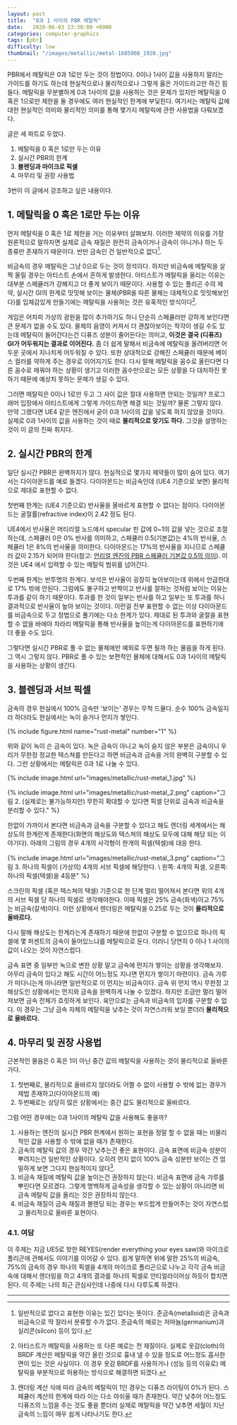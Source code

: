 ```yaml
---
layout: post
title:  "0과 1 사이의 PBR 메탈릭"
date:   2020-06-03 23:30:00 +0900
categories: computer-graphics
tags: [pbr]
difficulty: low
thumbnail: "/images/metallic/metal-1685908_1920.jpg"
---
```

PBR에서 메탈릭은 0과 1로만 두는 것이 정법이다. 0이나 1사이 값을 사용하지 말라는 가이드를 하기도 하는데 현실적으로나 물리적으로나 그렇게 옳은 가이드라고만 하긴 힘들다.
메탈릭을 무분별하게 0과 1사이의 값을 사용하는 것은 문제가 있지만 메탈릭을 0 혹은 1으로만 제한을 둘 경우에도 여러 현실적인 한계에 부딫힌다. 여기서는 메탈릭 값에 대한 현실적인 의미와 물리적인 의미를 통해 몇가지 메탈릭에 관한 사용법을 다뤄보겠다.

글은 세 파트로 두었다.

1. 메탈릭을 0 혹은 1로만 두는 이유
2. 실시간 PBR의 한계
3. **블렌딩과 마이크로 픽셀**
4. 마무리 및 권장 사용법

3번이 이 글에서 강조하고 싶은 내용이다.

## 1. 메탈릭을 0 혹은 1로만 두는 이유

먼저 메탈릭을 0 혹은 1로 제한을 거는 이유부터 살펴보자. 이러한 제약의 이유를 가장 원론적으로 말하자면 실제로 금속 재질은 완전히 금속이거나 금속이 아니거나 하는 두 종류만 존재하기 때문이다. 반만 금속인 건 일반적으로 없다[^1].

비금속의 경우 메탈릭은 그냥 0으로 두는 것이 정석이다. 하지만 비금속에 메탈릭을 살짝 올릴 경우는 아티스트 손에서 흔하게 발생한다. 아티스트가 메탈릭을 올리는 이유는 대부분 스페큘러가 강해지고 더 좋게 보이기 때문이다. 사용할 수 있는 폴리곤 수의 제약, 실시간 GI의 한계로 밋밋해 보이는 물체(PBR을 따른 물체는 대체적으로 밋밋해보인다)를 입체감있게 만들기에는 메탈릭을 사용하는 것은 유혹적인 방식이다[^2].

게임은 어차피 가상의 광원을 많이 추가하기도 하니 단순히 스페큘러만 강하게 보인다면 큰 문제가 없을 수도 있다.
물체의 음영이 커져서 더 괜찮아보이는 착각이 생길 수도 있는데 메탈릭이 들어간다는건 디퓨즈 성분이 줄어든다는 의미고, **이것은 결국 (디퓨즈) GI가 어두워지는 결과로 이어진다.** 좀 더 쉽게 말해서 비금속에 메탈릭을 올려버리면 어두운 곳에서 지나치게 어두워질 수 있다. 또한 상대적으로 강해진 스페큘러 때문에 베이스 컬러를 약하게 주는 경우로 이어지기도 한다. 다시 말해 메탈릭을 꼼수로 올린다면 다른 꼼수로 메꿔야 하는 상황이 생기고 이러한 꼼수만으로는 모든 상황을 다 대처하진 못하기 때문에 예상치 못하는 문제가 생길 수 있다.

그러면 메탈릭은 0이나 1로만 두고 그 사이 값은 절대 사용하면 안되는 것일까? 프로그래머 입장에서 아티스트에게 그렇게 가이드하면 해결 되는 것일까? 물론 그렇지 않다. 만약 그랬다면 UE4 같은 엔진에서 굳이 0과 1사이의 값을 넣도록 하지 않았을 것이다. 실제로 0과 1사이의 값을 사용하는 것이 때로 **물리적으로 맞기도 하다.** 그것을 설명하는 것이 이 글의 진짜 취지다.

## 2. 실시간 PBR의 한계

일단 실시간 PBR은 완벽하지가 않다. 현실적으로 몇가지 제약들이 많이 숨어 있다. 여기서는 다이아몬드를 예로 들겠다. 다이아몬드는 비금속인데 (UE4 기준으로 보면) 물리적으로 제대로 표현할 수 없다.

첫번째 한계는 (UE4 기준으로) 반사율을 올바르게 표현할 수 없다는 점이다. 다이아몬드는 굴절률(refractive index)이 2.42 정도 된다.

UE4에서 반사율은 머티리얼 노드에서 specular 핀 값에 0~1의 값을 넣는 것으로 조절하는데, 스페큘러 0은 0% 반사를 의미하고, 스페큘러 0.5(기본값)는 4%의 반사율, 스페큘러 1은 8%의 반사율을 의미한다. 다이아몬드는 17%의 반사율을 지니므로 스페큘러 값이 2.15가 되어야 한다(참고: [언리얼 엔진의 PBR 스페큘러 기본값 0.5의 의미](/2017-07-05-meaning-of-specular-0-5)). 이것은 UE4 에서 입력할 수 있는 메탈릭 범위를 넘어간다.

두번째 한계는 반투명의 한계다. 보석은 반사율이 굉장히 높아보이는데 위에서 언급한대로 17% 밖에 안된다. 그럼에도 불구하고 반짝이고 반사를 잘하는 것처럼 보이는 이유는 투과를 같이 하기 때문이다. 투과를 한 것이 일부는 반사를 하고 일부는 또 투과를 하니 결과적으로 반사율이 높아 보이는 것이다. 이런걸 전부 표현할 수 없는 이상 다이아몬드를 비금속으로 두고 정법으로 풀기에는 다소 한계가 있다. 제대로 된 투과와 굴절을 표현할 수 없을 바에야 차라리 메탈릭을 통해 반사율을 높이는게 다이아몬드를 표현하기에 더 좋을 수도 있다.

그렇다면 실시간 PBR로 풀 수 없는 물체에만 예외로 두면 될까 하는 물음을 하게 된다. 그 역시 그렇지 않다. PBR로 풀 수 있는 보편적인 물체에 대해서도 0과 1사이의 메탈릭을 사용하는 상황이 생긴다.

## 3. 블렌딩과 서브 픽셀

금속의 경우 현실에서 100% 금속만 ‘보이는’ 경우는 무척 드물다. 순수 100% 금속일지라 하더라도 현실에서는 녹이 슬거나 먼지가 쌓인다.

{% include figure.html name="rust-metal" number="1" %}

위와 같이 녹이 슨 금속이 있다. 녹은 금속이 아니고 녹이 슬지 않은 부분은 금속이니 우리가 무한정 정교한 텍스쳐를 만든다고 하면 비금속과 금속을 거의 완벽히 구분할 수 있다. 그런 상황에서는 메탈릭은 0과 1로 나눌 수 있다.

{% include image.html url="images/metallic/rust-metal_1.jpg" %}

{% include image.html url="images/metallic/rust-metal_2.png" caption="그림 2. (실제로는 불가능하지만) 무한히 확대할 수 있다면 픽셀 단위로 금속과 비금속을 분리할 수 있다." %}

한없이 가까이서 본다면 비금속과 금속을 구분할 수 있다고 해도 렌더링 세계에서는 해상도의 한계란게 존재한다(화면의 해상도와 텍스쳐의 해상도 모두에 대해 해당 되는 이야기다).
아래의 그림의 경우 4개의 사각형이 한개의 픽셀(텍셀)에 대응 한다.

{% include image.html url="images/metallic/rust-metal_3.png" caption="그림 3. 하나의 픽셀이 (가상의) 4개의 서브 픽셀에 해당한다. \\
왼쪽: 4개의 픽셀, 오른쪽: 하나의 픽셀(텍셀)을 4등분" %}

스크린의 픽셀 (혹은 텍스쳐의 텍셀) 기준으로 한 단계 멀리 떨어져서 본다면 위의 4개의 서브 픽셀 당 하나의 픽셀로 생각해야한다. 이때 픽셀은 25% 금속(회색)이고 75%는 비금속(갈색)이다. 이런 상황에서 렌더링은 메탈릭을 0.25로 두는 것이 **물리적으로 올바르다.**

다시 말해 해상도는 한계라는게 존재하기 때문에 한없이 구분할 수 없으므로 하나의 픽셀에 몇 퍼센트의 금속이 들어있느냐를 메탈릭으로 둔다. 이러니 당연히 0 이나 1 사이의 값이 나오는 것이 자연스럽다.

금속 표면 중 일부만 녹으로 변한 상황 말고 금속에 먼지가 쌓이는 상황을 생각해보자. 아무리 금속이 있다고 해도 시간이 어느정도 지나면 먼지가 쌓이기 마련이다. 금속 가루가 떠다니는게 아니라면 일반적으로 이 먼지는 비금속이다. 금속 위 먼지 역시 무한정 고해상도인 상황에서는 먼지와 금속을 완벽하게 나눌 수 있겠다. 하지만 조금만 멀리 떨어져보면 금속 전체가 흐릿하게 보인다. 육안으로는 금속과 비금속의 입자를 구분할 수 없다. 이 경우는 그냥 금속 자체의 메탈릭을 낮추는 것이 자연스러워 보일 뿐더러 **물리적으로 올바르다.**

## 4. 마무리 및 권장 사용법

근본적인 물음은 0 혹은 1이 아닌 중간 값의 메탈릭을 사용하는 것이 물리적으로 올바른가다.

1. 첫번째로, 물리적으로 올바르지 않더라도 어쩔 수 없이 사용할 수 밖에 없는 경우가 제법 존재하고(다이아몬드의 예)
2. 두번째로는 상당히 많은 상황에서는 중간 값도 물리적으로 올바르다.

그럼 어떤 경우에는 0과 1사이의 메탈릭 값을 사용해도 좋을까?

1. 사용하는 엔진의 실시간 PBR 한계에서 원하는 표현을 정말 할 수 없을 때는 비물리적인 값을 사용할 수 밖에 없을 때가 존재한다.
2. 금속의 메탈릭 값의 경우 약간 낮추는건 좋은 표현이다. 금속 표면에 비금속 성분이 뿌려지는건 일반적인 상황이다. 오히려 먼지 없이 100% 금속 성분만 보이는 건 엄밀하게 보면 그다지 현실적이지 않다[^3].
3. 비금속 재질에 메탈릭 값을 높이는건 권장하지 않는다. 비금속 표면에 금속 가루를 뿌린다면 모르겠다. 그렇게 명백하게 금속성을 생각할 수 있는 상황이 아니라면 비금속 메탈릭 값을 올리는 것은 권장하지 않는다.
4. 비금속 재질이 금속 재질과 블렌딩 되는 경우는 부드럽게 만들어주는 것이 자연스럽고 물리적으로 올바른 표현이다.

### 4.1. 여담
이 주제는 지금 UE5로 핫한 REYES(render everything your eyes saw)와 마이크로 폴리곤에 관해서도 이야기를 이어갈 수 있다. 쉽게 말하면 위에 말한 25%의 비금속, 75%의 금속의 경우 하나의 픽셀을 4개의 마이크로 폴리곤으로 나누고 각각 금속 비금속에 대해서 렌더링을 하고 4개의 결과를 하나의 픽셀로 안티얼라이어싱 하듯이 합치면 된다. 이 주제는 나의 최근 관심사인데 나중에 다시 다루도록 하겠다.

---

[^1]: 일반적으로 없다고 표현한 이유는 있긴 있다는 뜻이다. 준금속(metalloid)은 금속과 비금속으로 딱 잘라서 분류할 수가 없다. 준금속의 예로는 저마늄(germanium)과 실리콘(silcon) 등이 있다.
[^2]: 아티스트가 메탈릭을 사용하는 또 다른 예로는 천 재질이다. 실제로 옷감(cloth)의 BRDF 계산은 메탈릭을 약간 올린 것으로 흉내 낼 수 있을 정도로 어느정도 흡사한면이 있는 것은 사실이다. 이 경우 옷감 BRDF를 사용하거나 (성능 등의 이유로) 메탈릭을 부분적으로 허용하는 방식으로 해결하면 되겠다.
[^3]: 렌더링 계산 식에 따라 금속의 메탈릭이 1인 경우는 디퓨즈 라이팅이 0%가 된다. 스페큘러 계산의 한계에 따라 이는 다소 아쉬울 때가 존재한다. 약간 낮추어 어느정도 디퓨즈의 느낌을 주는 것도 좋을 뿐더러 실제로 메탈릭을 약간 낮추면 세월이 지난 금속의 느낌이 매우 쉽게 나타나기도 한다.